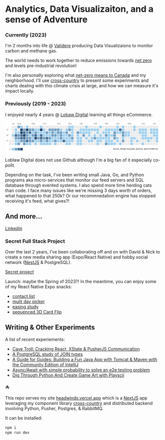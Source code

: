 # Analytics, Data Visualizaiton, and a sense of Adventure

### Currently (2023)

I'm 2 months into life @ [Validere](https://validere.com/) producing Data Visualizaions to monitor carbon and methane gas.

The world needs to work together to reduce emissions towards [net zero](https://www.globalcitizen.org/en/content/what-is-net-zero-emissions-climate-change) and levels pre-industrial revolution!

I'm also personally exploring what [net-zero means to Canada](https://www.canada.ca/en/services/environment/weather/climatechange/climate-plan/net-zero-emissions-2050.html) and my neighborhood. I'll use [cross-country](https://github.com/headwinds/cross-country) to present some experiments and charts dealing with this climate crisis at large, and how we can measure it's impact locally.

### Previously (2019 - 2023)

I enjoyed nearly 4 years @ [Lobaw Digital](https://loblawdigital.co/) learning all things eCommerce.

<img src="./gitlab.png" />

Loblaw Digital does not use Github although I'm a big fan of it especially co-polit.

Depending on the task, I've been writing small Java, Go, and Python programs aka micro-services that monitor our feed servers and SQL database through evented systems. I also spend more time herding cats than code. I face many issues like we're missing 3 days worth of orders, what happened to that 250k? Or our recommnedation engine has stopped receiving it's feed, what gives?!

## And more...

[Linkedin](https://ca.linkedin.com/in/brandonflowers)

### Secret Full Stack Project

Over the last 2 years, I've been collaborating off and on with David & Nick to create a new media sharing app (Expo/React Native) and hobby social network ([NestJS](https://nestjs.com/) & PostgreSQL).

[Secret project](https://github.com/Project-PD)

Launch: maybe the Spring of 2023?! In the meantime, you can enjoy some of my React Native Expo snacks:

- [contact list](https://snack.expo.dev/@headwinds/virtualized-contact-list)
- [mulit day picker](https://snack.expo.dev/@headwinds/multi-seven-day-picker)
- [easing study](https://snack.expo.dev/@headwinds/animated-easing-visualized)
- [sequenced 3D Card Flip](https://snack.expo.dev/@headwinds/flip-flip-flip-card)

## Writing & Other Experiments

A list of recent experiements:

- [Cave Troll: Cracking React, XState & PusherJS Communication](https://dev.to/headwinds/heartbeat-cracking-react-xstate-pusherjs-communication-3bac)
- [A PostgreSQL study of JOIN types](https://twitter.com/headwinds/status/1588225965959815168)
- [A Guide for Guides: Building a Fun Java App with Tomcat & Maven with the Community Edition of IntelliJ](https://dev.to/headwinds/a-guide-for-guides-building-a-fun-java-app-with-tomcat-maven-with-the-community-edition-of-intellij-28cb)
- [Async/Await with simple probability to solve an e2e testing problem](https://codesandbox.io/s/async-await-with-recursion-qewndk)
- [Dig Through Python And Create Game Art with Playscii](https://dev.to/headwinds/)

⛺

This repo serves my site [headwinds.vercel.app](https://headwinds.vercel.app/) which is a [NextJS](https://nextjs.org/) app leveraging my component library [cross-country](https://www.npmjs.com/package/cross-country) and distributed backend involving Python, Pusher, Postgres, & RabbitMQ.

It can be installed:

```
npm i
npm run dev
```
